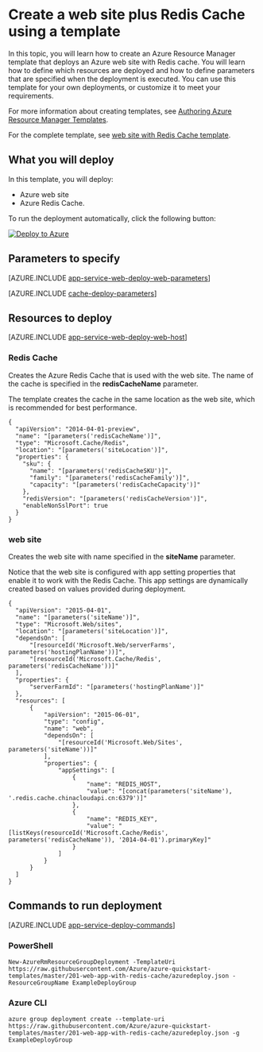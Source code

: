 <properties 
	pageTitle="Provision web site with Redis Cache" 
	description="Use Azure Resource Manager template to deploy web site with Redis Cache." 
	services="app-service" 
	documentationCenter="" 
	authors="tfitzmac" 
	manager="wpickett" 
	editor=""/>

<tags
	ms.service="app-service"
	ms.date="12/16/2015"
	wacn.date=""/>

# Create a web site plus Redis Cache using a template

In this topic, you will learn how to create an Azure Resource Manager template that deploys an Azure web site with Redis cache. You will learn how to define which resources are deployed and 
how to define parameters that are specified when the deployment is executed. You can use this template for your own deployments, or customize it to meet your requirements.

For more information about creating templates, see [Authoring Azure Resource Manager Templates](/documentation/articles/resource-group-authoring-templates).

For the complete template, see [web site with Redis Cache template](https://github.com/Azure/azure-quickstart-templates/blob/master/201-web-app-with-redis-cache/azuredeploy.json).

## What you will deploy

In this template, you will deploy:

- Azure web site
- Azure Redis Cache.

To run the deployment automatically, click the following button:

[![Deploy to Azure](./media/cache-web-app-arm-with-redis-cache-provision/deploybutton.png)](https://manage.windowsazure.cn/#create/Microsoft.Template/uri/https%3A%2F%2Fraw.githubusercontent.com%2FAzure%2Fazure-quickstart-templates%2Fmaster%2F201-web-app-with-redis-cache%2Fazuredeploy.json)

## Parameters to specify

[AZURE.INCLUDE [app-service-web-deploy-web-parameters](../includes/app-service-web-deploy-web-parameters.md)]

[AZURE.INCLUDE [cache-deploy-parameters](../includes/cache-deploy-parameters.md)]



## Resources to deploy

[AZURE.INCLUDE [app-service-web-deploy-web-host](../includes/app-service-web-deploy-web-host.md)]

### Redis Cache

Creates the Azure Redis Cache that is used with the web site. The name of the cache is specified in the **redisCacheName** parameter.

The template creates the cache in the same location as the web site, which is recommended for best performance. 

    {
      "apiVersion": "2014-04-01-preview",
      "name": "[parameters('redisCacheName')]",
      "type": "Microsoft.Cache/Redis",
      "location": "[parameters('siteLocation')]",
      "properties": {
        "sku": {
          "name": "[parameters('redisCacheSKU')]",
          "family": "[parameters('redisCacheFamily')]",
          "capacity": "[parameters('redisCacheCapacity')]"
        },
        "redisVersion": "[parameters('redisCacheVersion')]",
        "enableNonSslPort": true
      }
    }

### web site

Creates the web site with name specified in the **siteName** parameter.

Notice that the web site is configured with app setting properties that enable it to work with the Redis Cache. This app settings are dynamically created based on values provided during deployment.
        
    {
      "apiVersion": "2015-04-01",
      "name": "[parameters('siteName')]",
      "type": "Microsoft.Web/sites",
      "location": "[parameters('siteLocation')]",
      "dependsOn": [
          "[resourceId('Microsoft.Web/serverFarms', parameters('hostingPlanName'))]",
          "[resourceId('Microsoft.Cache/Redis', parameters('redisCacheName'))]"
      ],
      "properties": {
          "serverFarmId": "[parameters('hostingPlanName')]"
      },
      "resources": [
          {
              "apiVersion": "2015-06-01",
              "type": "config",
              "name": "web",
              "dependsOn": [
                  "[resourceId('Microsoft.Web/Sites', parameters('siteName'))]"
              ],
              "properties": {
                  "appSettings": [
                      {
                          "name": "REDIS_HOST",
                          "value": "[concat(parameters('siteName'), '.redis.cache.chinacloudapi.cn:6379')]"
                      },
                      {
                          "name": "REDIS_KEY",
                          "value": "[listKeys(resourceId('Microsoft.Cache/Redis', parameters('redisCacheName')), '2014-04-01').primaryKey]"
                      }
                  ]
              }
          }
      ]
    }



## Commands to run deployment

[AZURE.INCLUDE [app-service-deploy-commands](../includes/app-service-deploy-commands.md)]

### PowerShell

    New-AzureRmResourceGroupDeployment -TemplateUri https://raw.githubusercontent.com/Azure/azure-quickstart-templates/master/201-web-app-with-redis-cache/azuredeploy.json -ResourceGroupName ExampleDeployGroup

### Azure CLI

    azure group deployment create --template-uri https://raw.githubusercontent.com/Azure/azure-quickstart-templates/master/201-web-app-with-redis-cache/azuredeploy.json -g ExampleDeployGroup


